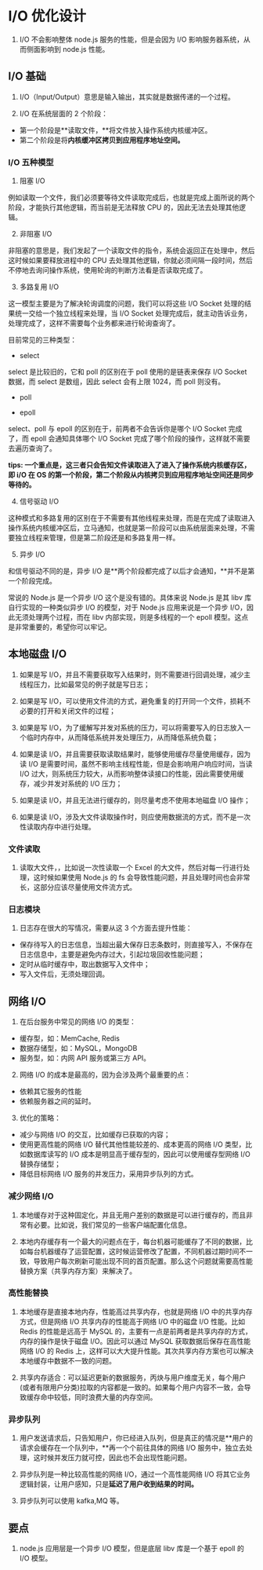 # I/O 优化设计

1. I/O 不会影响整体 node.js 服务的性能，但是会因为 I/O 影响服务器系统，从而侧面影响到 node.js 性能。

## I/O 基础

1. I/O（Input/Output）意思是输⼊输出，其实就是数据传递的⼀个过程。

2. I/O 在系统层面的 2 个阶段：

- 第一个阶段是**读取文件，**将文件放入操作系统内核缓冲区。
- 第二个阶段是将**内核缓冲区拷贝到应用程序地址空间。**

### I/O 五种模型

1. 阻塞 I/O

例如读取⼀个⽂件，我们必须要等待⽂件读取完成后，也就是完成上⾯所说的两个阶段，才能执⾏其他逻辑，⽽当前是⽆法释放 CPU 的，因此⽆法去处理其他逻辑。

2. 非阻塞 I/O

⾮阻塞的意思是，我们发起了⼀个读取⽂件的指令，系统会返回正在处理中，然后这时候如果要释放进程中的 CPU 去处理其他逻辑，你就必须间隔⼀段时间，然后不停地去询问操作系统，使⽤轮询的判断⽅法看是否读取完成了。

3. 多路复用 I/O

这⼀模型主要是为了解决轮询调度的问题，我们可以将这些 I/O Socket 处理的结果统⼀交给⼀个独⽴线程来处理，当 I/O Socket 处理完成后，就主动告诉业务，处理完成了，这样不需要每个业务都来进⾏轮询查询了。

目前常见的三种类型：

- select

select 是⽐较旧的，它和 poll 的区别在于 poll 使⽤的是链表来保存 I/O Socket 数据，⽽ select 是数组，因此 select 会有上限 1024，⽽ poll 则没有。

- poll

- epoll

select、poll 与 epoll 的区别在于，前两者不会告诉你是哪个 I/O Socket 完成了，⽽ epoll 会通知具体哪个 I/O Socket 完成了哪个阶段的操作，这样就不需要去遍历查询了。

**tips: 一个重点是，这三者只会告知文件读取进入了进入了操作系统内核缓存区，即 i/O 在 OS 的第一个阶段，第二个阶段从内核拷贝到应用程序地址空间还是同步等待的。**

4. 信号驱动 I/O

这种模式和多路复⽤的区别在于不需要有其他线程来处理，⽽是在完成了读取进⼊操作系统内核缓冲区后，⽴⻢通知，也就是第⼀阶段可以由系统层⾯来处理，不需要独⽴线程来管理，但是第⼆阶段还是和多路复⽤⼀样。

5. 异步 I/O

和信号驱动不同的是，异步 I/O 是**两个阶段都完成了以后才会通知，**并不是第一个阶段完成。

常说的 Node.js 是⼀个异步 I/O 这个是没有错的。具体来说 Node.js 是其 libv 库⾃⾏实现的⼀种类似异步 I/O 的模型，对于 Node.js 应⽤来说是⼀个异步 I/O，因此⽆须处理两个过程，⽽在 libv 内部实现，则是多线程的⼀个 epoll 模型。这点是⾮常重要的，希望你可以牢记。

## 本地磁盘 I/O

1. 如果是写 I/O，并且不需要获取写⼊结果时，则不需要进⾏回调处理，减少主线程压⼒，⽐如最常⻅的例⼦就是写⽇志；

2. 如果是写 I/O，可以使⽤⽂件流的⽅式，避免重复的打开同⼀个⽂件，损耗不必要的打开和关闭⽂件的过程；

3. 如果是写 I/O，为了缓解写并发对系统的压⼒，可以将需要写⼊的⽇志放⼊⼀个临时内存中，从⽽降低系统并发处理压⼒，从⽽降低系统负载；

4. 如果是读 I/O，并且需要获取读取结果时，能够使⽤缓存尽量使⽤缓存，因为读 I/O 是需要时间，虽然不影响主线程性能，但是会影响⽤户响应时间，当读 I/O 过⼤，则系统压⼒较⼤，从⽽影响整体读接⼝的性能，因此需要使⽤缓存，减少并发对系统的 I/O 压⼒；

5. 如果是读 I/O，并且⽆法进⾏缓存的，则尽量考虑不使⽤本地磁盘 I/O 操作；

6. 如果是读 I/O，涉及⼤⽂件读取操作时，则应使⽤数据流的⽅式，⽽不是⼀次性读取内存中进⾏处理。

### 文件读取

1. 读取⼤⽂件，，⽐如说⼀次性读取⼀个 Excel 的⼤⽂件，然后对每⼀⾏进⾏处理，这时候如果使⽤ Node.js 的 fs 会导致性能问题，并且处理时间也会⾮常⻓，这部分应该尽量使⽤⽂件流⽅式。

### 日志模块

1. ⽇志存在很⼤的写情况，需要从这 3 个⽅⾯去提升性能：

- 保存待写⼊的⽇志信息，当超出最⼤保存⽇志条数时，则直接写⼊，不保存在⽇志信息中，主要是避免内存过⼤，引起垃圾回收性能问题；
- 定时从临时缓存中，取出数据写⼊⽂件中；
- 写⼊⽂件后，⽆须处理回调。

## 网络 I/O

1. 在后台服务中常见的网络 I/O 的类型：

- 缓存型，如：MemCache, Redis
- 数据存储型，如：MySQL，MongoDB
- 服务型，如：内网 API 服务或第三方 API。

2. ⽹络 I/O 的成本是最⾼的，因为会涉及两个最重要的点：

- 依赖其它服务的性能
- 依赖服务器之间的延时。

3. 优化的策略：

- 减少与⽹络 I/O 的交互，⽐如缓存已获取的内容；
- 使⽤更⾼性能的⽹络 I/O 替代其他性能较差的、成本更⾼的⽹络 I/O 类型，⽐如数据库读写的 I/O 成本是明显⾼于缓存型的，因此可以使⽤缓存型⽹络 I/O 替换存储型；
- 降低目标网络 I/O 服务的并发压力，采用异步队列的方式。

### 减少网络 I/O

1. 本地缓存对于这种固定化，并且⽆⽤户差别的数据是可以进⾏缓存的，⽽且⾮常有必要。⽐如说，我们常⻅的⼀些客户端配置化信息。

2. 本地内存缓存有⼀个最⼤的问题点在于，每台机器可能缓存了不同的数据，⽐如每台机器缓存了运营配置，这时候运营修改了配置，不同机器过期时间不⼀致，导致⽤户每次刷新可能出现不同的⾸⻚配置。那么这个问题就需要⾼性能替换⽅案（共享内存⽅案）来解决了。

### 高性能替换

1. 本地缓存是直接本地内存，性能⾼过共享内存，也就是⽹络 I/O 中的共享内存⽅式，但是⽹络 I/O 共享内存的性能⾼于⽹络 I/O 中的磁盘 I/O 性能。⽐如 Redis 的性能是远⾼于 MySQL 的，主要有⼀点是前两者是共享内存的⽅式，内存的操作是快于磁盘 I/O。因此可以通过 MySQL 获取数据后保存在⾼性能⽹络 I/O 的 Redis 上，这样可以⼤⼤提升性能。其次共享内存⽅案也可以解决本地缓存中数据不⼀致的问题。

2. 共享内存适合：可以延迟更新的数据服务，丙炔与用户维度无关，每个用户(或者有限用户分类)拉取的内容都是一致的。如果每个⽤户内容不⼀致，会导致缓存命中较低，同时浪费⼤量的内存空间。

### 异步队列

1. 用户发送请求后，只告知用户，你已经进入队列，但是真正的情况是**用户的请求会缓存在一个队列中，**再一个个前往具体的网络 I/O 服务中，独立去处理，这时候并发压⼒就可控，因此也不会出现性能问题。

2. 异步队列是一种比较高性能的网络 I/O，通过一个高性能网络 I/O 将其它业务逻辑封装，让用户感知，只是**延迟了用户收到结果的时间。**

3. 异步队列可以使用 kafka,MQ 等。

## 要点

1. node.js 应用层是一个异步 I/O 模型，但是底层 libv 库是一个基于 epoll 的 I/O 模型。
